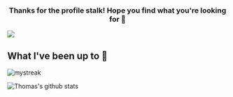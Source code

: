 <h3 align="center">Thanks for the profile stalk! Hope you find what you're looking for 🧐 </h3>

<a href="https://www.youtube.com/watch?v=dQw4w9WgXcQ"><img src="https://user-images.githubusercontent.com/73097560/115834477-dbab4500-a447-11eb-908a-139a6edaec5c.gif"></a>

## What I've been up to 🚀
<img src="https://github-readme-streak-stats.herokuapp.com/?user=twomedia&theme=tokyonight" alt="mystreak" align="centre"/>

![Thomas's github stats](https://github-readme-stats.vercel.app/api?username=twomedia&show_icons=true&theme=tokyonight&count_private=true)
